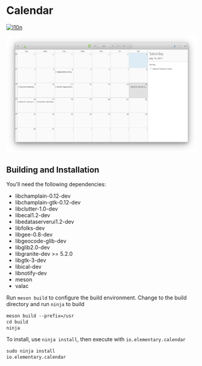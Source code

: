 # Calendar
[![l10n](https://l10n.elementary.io/widgets/calendar/-/svg-badge.svg)](https://l10n.elementary.io/projects/calendar)

![Screenshot](data/screenshot.png?raw=true)

## Building and Installation

You'll need the following dependencies:

* libchamplain-0.12-dev
* libchamplain-gtk-0.12-dev
* libclutter-1.0-dev
* libecal1.2-dev
* libedataserverui1.2-dev
* libfolks-dev
* libgee-0.8-dev
* libgeocode-glib-dev
* libglib2.0-dev
* libgranite-dev >= 5.2.0
* libgtk-3-dev
* libical-dev
* libnotify-dev
* meson
* valac

Run `meson build` to configure the build environment. Change to the build directory and run `ninja` to build

    meson build --prefix=/usr
    cd build
    ninja

To install, use `ninja install`, then execute with `io.elementary.calendar`

    sudo ninja install
    io.elementary.calendar
